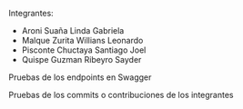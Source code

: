 Integrantes:
-  Aroni Suaña Linda Gabriela
-  Malque Zurita Willians Leonardo
-  Pisconte Chuctaya Santiago Joel
-  Quispe Guzman Ribeyro Sayder

Pruebas de los endpoints en Swagger


Pruebas de los commits o contribuciones de los integrantes
